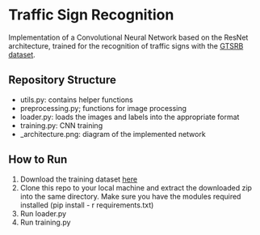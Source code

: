 # Traffic Sign Recognition

Implementation of a Convolutional Neural Network based on the ResNet architecture, trained for the recognition of traffic signs with the [GTSRB dataset](https://benchmark.ini.rub.de/gtsrb_dataset.html).



## Repository Structure

* utils.py: contains helper functions
* preprocessing.py; functions for image processing 
* loader.py: loads the images and labels into the appropriate format 
* training.py: CNN training
* _architecture.png: diagram of the implemented network

## How to Run

1. Download the training dataset [here](https://sid.erda.dk/public/archives/daaeac0d7ce1152aea9b61d9f1e19370/GTSRB_Final_Training_Images.zip)
2. Clone this repo to your local machine and extract the downloaded zip into the same directory. Make sure you have the modules required installed (pip install - r requirements.txt)
3. Run loader.py
4. Run training.py
